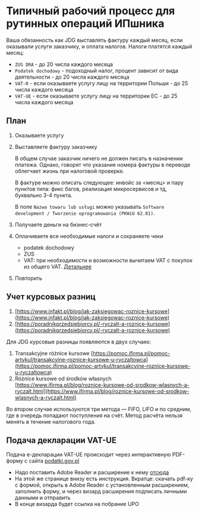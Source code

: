 # Типичный рабочий процесс для рутинных операций ИПшника

Ваша обязанность как JDG выставлять фактуру каждый месяц, если оказывали услуги заказчику, и оплата налогов. Налоги платятся каждый месяц:

- `ZUS DRA` - до 20 числа каждого месяца
- `Podatek dochodowy` - подоходный налог, процент зависит от вида деятельности - до 20 числа каждого месяца
- `VAT-R` - если оказываете услугу лицу на территории Польши - до 25 числа каждого месяца
- `VAT-UE` - если оказываете услугу лицу на территории ЕС - до 25 числа каждого месяца

## План

1. Оказываете услугу
2. Выставляете фактуру заказчику

   В общем случае заказчик ничего не должен писать в назначении платежа. Однако, говорят что указание номера фактуры в переводе облегчает жизнь при налоговой проверке.

   В фактуре можно описать следующее: инвойс за <месяц> и пару пунктов типа: фикс багов, реализация микросервисов и тд, буквально 3-4 пункта.

   В поле `Nazwa towaru lub usługi` можно указывать `Software development / Tworzenie oprogramowania (PKWiU 62.01)`.

3. Получаете деньги на бизнес-счёт
4. Оплачиваете все необходимые налоги и сохраняете чеки

    - podatek dochodowy
    - ZUS
    - VAT: при необходимости и возможности вычитаем VAT с покупок из общего VAT. [Детальнее](faq.md#vat)

5. Повторить

## Учет курсовых разниц

1. [https://www.infakt.pl/blog/jak-zaksiegowac-roznice-kursowe](https://www.infakt.pl/blog/jak-zaksiegowac-roznice-kursowe)
2. [https://poradnikprzedsiebiorcy.pl/-ryczalt-a-roznice-kursowe](https://poradnikprzedsiebiorcy.pl/-ryczalt-a-roznice-kursowe)

Для JDG курсовые разницы появляются в двух случаях:

1. Transakcyjne różnice kursowe [https://pomoc.ifirma.pl/pomoc-artykul/transakcyjne-roznice-kursowe-u-ryczaltowca](https://pomoc.ifirma.pl/pomoc-artykul/transakcyjne-roznice-kursowe-u-ryczaltowca)
2. Różnice kursowe od środków własnych [https://www.ifirma.pl/blog/roznice-kursowe-od-srodkow-wlasnych-a-ryczalt.html](https://www.ifirma.pl/blog/roznice-kursowe-od-srodkow-wlasnych-a-ryczalt.html)

Во втором случае используются три метода — FIFO, LIFO и по средним, где в очередь попадают поступления на счёт. Метод расчёта нельзя менять в течение налогового года.

## Подача декларации VAT-UE

Подача e-декларации VAT-UE происходит через интерактивную PDF-форму с сайта [podatki.gov.pl](https://www.podatki.gov.pl/vat/e-deklaracje-vat/formularze-vat/#VAT-UE)

- Надо поставить Adobe Reader и расширение к нему [отсюда](https://www.podatki.gov.pl/e-deklaracje/wtyczka-do-podpisywania-i-przesylania-danych-xml-z-interaktywnych-formularzy-pdf/)
- На этой же странице внизу есть инструкция. Вкратце: скачать pdf-ку с формой, открыть в Adobe Reader с установленным расширением, заполнить форму, и через визард расширения подписать личными данными и отправить
- В конце визарда будет ссылка на побрание UPO
